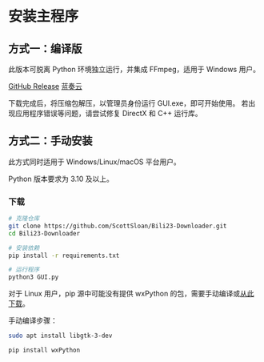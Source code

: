 # 安装主程序
## 方式一：编译版
此版本可脱离 Python 环境独立运行，并集成 FFmpeg，适用于 Windows 用户。

[GitHub Release](https://github.com/ScottSloan/Bili23-Downloader/releases/tag/v1.55.0)
[蓝奏云](https://wwx.lanzout.com/iJNAV2m5jdna)

下载完成后，将压缩包解压，以管理员身份运行 GUI.exe，即可开始使用。
若出现应用程序错误等问题，请尝试修复 DirectX 和 C++ 运行库。

## 方式二：手动安装
此方式同时适用于 Windows/Linux/macOS 平台用户。

Python 版本要求为 3.10 及以上。
### 下载
```bash
# 克隆仓库
git clone https://github.com/ScottSloan/Bili23-Downloader.git
cd Bili23-Downloader

# 安装依赖
pip install -r requirements.txt

# 运行程序
python3 GUI.py
```

对于 Linux 用户，pip 源中可能没有提供 wxPython 的包，需要手动编译或[从此下载](https://extras.wxpython.org/wxPython4/extras/linux/gtk3/ubuntu-22.04/)。

手动编译步骤：
```bash
sudo apt install libgtk-3-dev

pip install wxPython
```